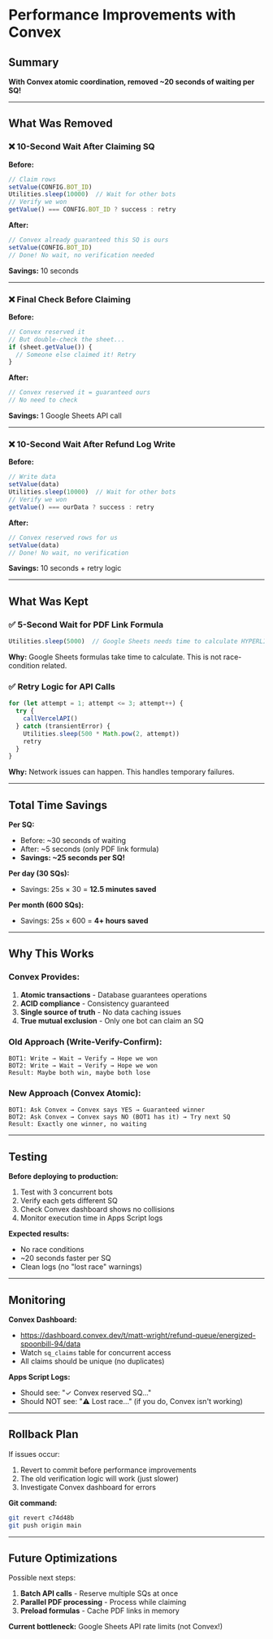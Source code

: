 # Performance Improvements with Convex

## Summary

**With Convex atomic coordination, removed ~20 seconds of waiting per SQ!**

---

## What Was Removed

### ❌ 10-Second Wait After Claiming SQ
**Before:**
```javascript
// Claim rows
setValue(CONFIG.BOT_ID)
Utilities.sleep(10000)  // Wait for other bots
// Verify we won
getValue() === CONFIG.BOT_ID ? success : retry
```

**After:**
```javascript
// Convex already guaranteed this SQ is ours
setValue(CONFIG.BOT_ID)
// Done! No wait, no verification needed
```

**Savings:** 10 seconds

---

### ❌ Final Check Before Claiming
**Before:**
```javascript
// Convex reserved it
// But double-check the sheet...
if (sheet.getValue()) {
  // Someone else claimed it! Retry
}
```

**After:**
```javascript
// Convex reserved it = guaranteed ours
// No need to check
```

**Savings:** 1 Google Sheets API call

---

### ❌ 10-Second Wait After Refund Log Write
**Before:**
```javascript
// Write data
setValue(data)
Utilities.sleep(10000)  // Wait for other bots
// Verify we won
getValue() === ourData ? success : retry
```

**After:**
```javascript
// Convex reserved rows for us
setValue(data)
// Done! No wait, no verification
```

**Savings:** 10 seconds + retry logic

---

## What Was Kept

### ✅ 5-Second Wait for PDF Link Formula
```javascript
Utilities.sleep(5000)  // Google Sheets needs time to calculate HYPERLINK formula
```

**Why:** Google Sheets formulas take time to calculate. This is not race-condition related.

### ✅ Retry Logic for API Calls
```javascript
for (let attempt = 1; attempt <= 3; attempt++) {
  try {
    callVercelAPI()
  } catch (transientError) {
    Utilities.sleep(500 * Math.pow(2, attempt))
    retry
  }
}
```

**Why:** Network issues can happen. This handles temporary failures.

---

## Total Time Savings

**Per SQ:**
- Before: ~30 seconds of waiting
- After: ~5 seconds (only PDF link formula)
- **Savings: ~25 seconds per SQ!**

**Per day (30 SQs):**
- Savings: 25s × 30 = **12.5 minutes saved**

**Per month (600 SQs):**
- Savings: 25s × 600 = **4+ hours saved**

---

## Why This Works

### Convex Provides:
1. **Atomic transactions** - Database guarantees operations
2. **ACID compliance** - Consistency guaranteed
3. **Single source of truth** - No data caching issues
4. **True mutual exclusion** - Only one bot can claim an SQ

### Old Approach (Write-Verify-Confirm):
```
BOT1: Write → Wait → Verify → Hope we won
BOT2: Write → Wait → Verify → Hope we won
Result: Maybe both win, maybe both lose
```

### New Approach (Convex Atomic):
```
BOT1: Ask Convex → Convex says YES → Guaranteed winner
BOT2: Ask Convex → Convex says NO (BOT1 has it) → Try next SQ
Result: Exactly one winner, no waiting
```

---

## Testing

**Before deploying to production:**
1. Test with 3 concurrent bots
2. Verify each gets different SQ
3. Check Convex dashboard shows no collisions
4. Monitor execution time in Apps Script logs

**Expected results:**
- No race conditions
- ~20 seconds faster per SQ
- Clean logs (no "lost race" warnings)

---

## Monitoring

**Convex Dashboard:**
- https://dashboard.convex.dev/t/matt-wright/refund-queue/energized-spoonbill-94/data
- Watch `sq_claims` table for concurrent access
- All claims should be unique (no duplicates)

**Apps Script Logs:**
- Should see: "✓ Convex reserved SQ..."
- Should NOT see: "⚠️ Lost race..." (if you do, Convex isn't working)

---

## Rollback Plan

If issues occur:
1. Revert to commit before performance improvements
2. The old verification logic will work (just slower)
3. Investigate Convex dashboard for errors

**Git command:**
```bash
git revert c74d48b
git push origin main
```

---

## Future Optimizations

Possible next steps:
1. **Batch API calls** - Reserve multiple SQs at once
2. **Parallel PDF processing** - Process while claiming
3. **Preload formulas** - Cache PDF links in memory

**Current bottleneck:** Google Sheets API rate limits (not Convex!)
